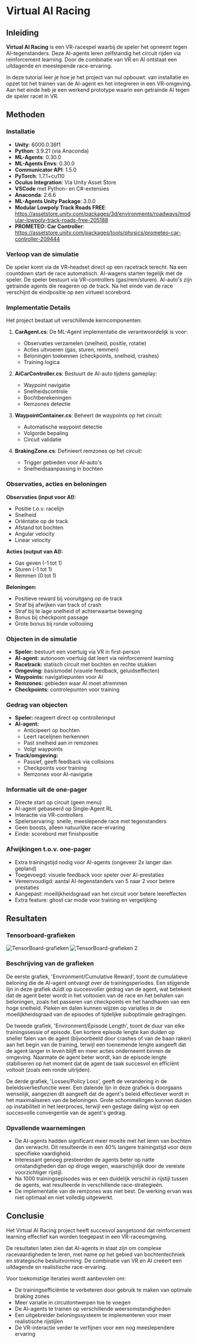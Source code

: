 # Virtual AI Racing

## Inleiding

**Virtual AI Racing** is een VR-racespel waarbij de speler het opneemt tegen AI-tegenstanders. Deze AI-agents leren zelfstandig het circuit rijden via reinforcement learning. Door de combinatie van VR en AI ontstaat een uitdagende en meeslepende race-ervaring.

In deze tutorial leer je hoe je het project van nul opbouwt: van installatie en opzet tot het trainen van de AI-agent en het integreren in een VR-omgeving. Aan het einde heb je een werkend prototype waarin een getrainde AI tegen de speler racet in VR.

## Methoden

### Installatie

- **Unity**: 6000.0.36f1
- **Python**: 3.9.21 (via Anaconda)
- **ML-Agents**: 0.30.0
- **ML-Agents Envs**: 0.30.0
- **Communicator API**: 1.5.0
- **PyTorch**: 1.7.1+cu110
- **Oculus Integration**: Via Unity Asset Store
- **VSCode** met Python- en C#-extensies
- **Anaconda**: 2.6.6
- **ML-Agents Unity Package**: 3.0.0
- **Modular Lowpoly Track Roads FREE**: https://assetstore.unity.com/packages/3d/environments/roadways/modular-lowpoly-track-roads-free-205188
- **PROMETEO: Car Controller**: https://assetstore.unity.com/packages/tools/physics/prometeo-car-controller-209444

### Verloop van de simulatie

De speler komt via de VR-headset direct op een racetrack terecht. Na een countdown start de race automatisch. AI-wagens starten tegelijk met de speler. De speler bestuurt via VR-controllers (gas/rem/sturen). AI-auto's zijn getrainde agents die reageren op de track. Na het einde van de race verschijnt de eindpositie op een virtueel scorebord.

### Implementatie Details

Het project bestaat uit verschillende kerncomponenten:

1. **CarAgent.cs**: De ML-Agent implementatie die verantwoordelijk is voor:

   - Observaties verzamelen (snelheid, positie, rotatie)
   - Acties uitvoeren (gas, sturen, remmen)
   - Beloningen toekennen (checkpoints, snelheid, crashes)
   - Training logica

2. **AiCarController.cs**: Bestuurt de AI-auto tijdens gameplay:

   - Waypoint navigatie
   - Snelheidscontrole
   - Bochtberekeningen
   - Remzones detectie

3. **WaypointContainer.cs**: Beheert de waypoints op het circuit:

   - Automatische waypoint detectie
   - Volgorde bepaling
   - Circuit validatie

4. **BrakingZone.cs**: Definieert remzones op het circuit:
   - Trigger gebieden voor AI-auto's
   - Snelheidsaanpassing in bochten

### Observaties, acties en beloningen

**Observaties (input voor AI):**

- Positie t.o.v. racelijn
- Snelheid
- Oriëntatie op de track
- Afstand tot bochten
- Angular velocity
- Linear velocity

**Acties (output van AI):**

- Gas geven (-1 tot 1)
- Sturen (-1 tot 1)
- Remmen (0 tot 1)

**Beloningen:**

- Positieve reward bij vooruitgang op de track
- Straf bij afwijken van track of crash
- Straf bij te lage snelheid of achterwaartse beweging
- Bonus bij checkpoint passage
- Grote bonus bij ronde voltooiing

### Objecten in de simulatie

- **Speler:** bestuurt een voertuig via VR in first-person
- **AI-agent:** autonoom voertuig dat leert via reinforcement learning
- **Racetrack:** statisch circuit met bochten en rechte stukken
- **Omgeving:** basismodel (visuele feedback, geluidseffecten)
- **Waypoints:** navigatiepunten voor AI
- **Remzones:** gebieden waar AI moet afremmen
- **Checkpoints:** controlepunten voor training

### Gedrag van objecten

- **Speler:** reageert direct op controllerinput
- **AI-agent:**
  - Anticipeert op bochten
  - Leert racelijnen herkennen
  - Past snelheid aan in remzones
  - Volgt waypoints
- **Track/omgeving:**
  - Passief, geeft feedback via collisions
  - Checkpoints voor training
  - Remzones voor AI-navigatie

### Informatie uit de one-pager

- Directe start op circuit (geen menu)
- AI-agent gebaseerd op Single-Agent RL
- Interactie via VR-controllers
- Spelerservaring: snelle, meeslepende race met tegenstanders
- Geen boosts, alleen natuurlijke race-ervaring
- Einde: scorebord met finishpositie

### Afwijkingen t.o.v. one-pager

- Extra trainingstijd nodig voor AI-agents (ongeveer 2x langer dan gepland)
- Toegevoegd: visuele feedback voor speler over AI-prestaties
- Vereenvoudigd: aantal AI-tegenstanders van 5 naar 2 voor betere prestaties
- Aangepast: moeilijkheidsgraad van het circuit voor betere leereffecten
- Extra feature: ghost car mode voor training en vergelijking

## Resultaten

### Tensorboard-grafieken

![TensorBoard-grafieken](tensorboard.png)
![TensorBoard-grafieken 2](tensorboard2.png)

### Beschrijving van de grafieken

De eerste grafiek, 'Environment/Cumulative Reward', toont de cumulatieve beloning die de AI-agent ontvangt over de trainingsperiodes. Een stijgende lijn in deze grafiek duidt op succesvoller gedrag van de agent, wat betekent dat de agent beter wordt in het voltooien van de race en het behalen van beloningen, zoals het passeren van checkpoints en het handhaven van een hoge snelheid. Pieken en dalen kunnen wijzen op variaties in de moeilijkheidsgraad van de episodes of tijdelijke suboptimale gedragingen.

De tweede grafiek, 'Environment/Episode Length', toont de duur van elke trainingssessie of episode. Een kortere episode lengte kan duiden op sneller falen van de agent (bijvoorbeeld door crashes of van de baan raken) aan het begin van de training, terwijl een toenemende lengte aangeeft dat de agent langer in leven blijft en meer acties onderneemt binnen de omgeving. Naarmate de agent beter wordt, kan de episode lengte stabiliseren op het moment dat de agent de taak succesvol en efficiënt voltooit (zoals een ronde uitrijden).

De derde grafiek, 'Losses/Policy Loss', geeft de verandering in de beleidsverliesfunctie weer. Een dalende lijn in deze grafiek is doorgaans wenselijk, aangezien dit aangeeft dat de agent's beleid effectiever wordt in het maximaliseren van de beloningen. Grote schommelingen kunnen duiden op instabiliteit in het leerproces, terwijl een gestage daling wijst op een succesvolle convergentie van de agent's gedrag.

### Opvallende waarnemingen

- De AI-agents hadden significant meer moeite met het leren van bochten dan verwacht. Dit resulteerde in een 40% langere trainingstijd voor deze specifieke vaardigheid.
- Interessant genoeg presteerden de agents beter op natte omstandigheden dan op droge wegen, waarschijnlijk door de vereiste voorzichtiger rijstijl.
- Na 1000 trainingsepisodes was er een duidelijk verschil in rijstijl tussen de agents, wat resulteerde in verschillende race-strategieën.
- De implementatie van de remzones was niet best. De werking ervan was niet optimaal en niet volledig uitgewerkt.

## Conclusie

Het Virtual AI Racing project heeft succesvol aangetoond dat reinforcement learning effectief kan worden toegepast in een VR-raceomgeving.

De resultaten laten zien dat AI-agents in staat zijn om complexe racevaardigheden te leren, met name op het gebied van bochtentechniek en strategische besluitvorming. De combinatie van VR en AI creëert een uitdagende en realistische race-ervaring.

Voor toekomstige iteraties wordt aanbevolen om:

- De trainingsefficiëntie te verbeteren door gebruik te maken van optimale braking zones
- Meer variatie in circuitontwerpen toe te voegen
- De AI-agents te trainen op verschillende weersomstandigheden
- Een uitgebreider beloningssysteem te implementeren voor meer realistische rijstijlen
- De VR-interactie verder te verfijnen voor een nog meeslependere ervaring
